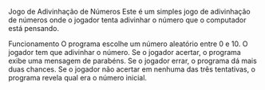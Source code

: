 Jogo de Adivinhação de Números
Este é um simples jogo de adivinhação de números onde o jogador tenta adivinhar o número que o computador está pensando.

Funcionamento
O programa escolhe um número aleatório entre 0 e 10.
O jogador tem que adivinhar o número.
Se o jogador acertar, o programa exibe uma mensagem de parabéns.
Se o jogador errar, o programa dá mais duas chances.
Se o jogador não acertar em nenhuma das três tentativas, o programa revela qual era o número inicial.
